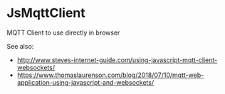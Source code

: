 # JsMqttClient
MQTT Client to use directly in browser

See also:
- http://www.steves-internet-guide.com/using-javascript-mqtt-client-websockets/
- https://www.thomaslaurenson.com/blog/2018/07/10/mqtt-web-application-using-javascript-and-websockets/
